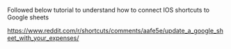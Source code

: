 Followed below tutorial to understand how to connect IOS shortcuts to Google sheets

https://www.reddit.com/r/shortcuts/comments/aafe5e/update_a_google_sheet_with_your_expenses/

